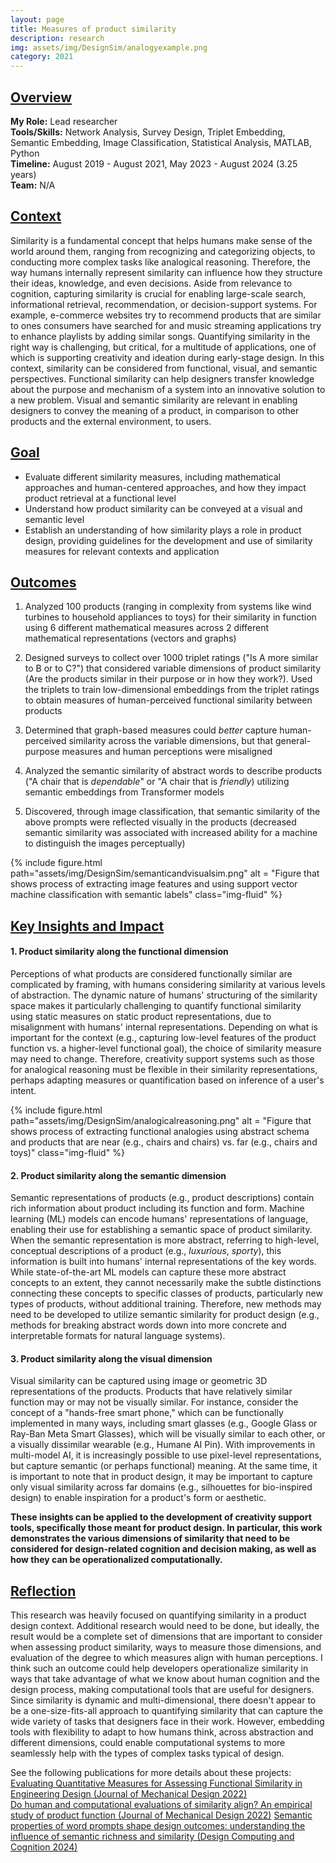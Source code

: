 ```yaml
---
layout: page
title: Measures of product similarity
description: research
img: assets/img/DesignSim/analogyexample.png
category: 2021
---
```


## <u>Overview</u>
**My Role:** Lead researcher   
**Tools/Skills:** Network Analysis, Survey Design, Triplet Embedding, Semantic Embedding, Image Classification, Statistical Analysis, MATLAB, Python   
**Timeline:** August 2019 - August 2021, May 2023 - August 2024 (3.25 years)  
**Team:** N/A

## <u>Context</u>
Similarity is a fundamental concept that helps humans make sense of the world around them, ranging from recognizing and categorizing objects, to conducting more complex tasks like analogical reasoning. Therefore, the way humans internally represent similarity can influence how they structure their ideas, knowledge, and even decisions. Aside from relevance to cognition, capturing similarity is crucial for enabling large-scale search, informational retrieval, recommendation, or decision-support systems. For example, e-commerce websites try to recommend products that are similar to ones consumers have searched for and music streaming applications try to enhance playlists by adding similar songs. Quantifying similarity in the right way is challenging, but critical, for a multitude of applications, one of which is supporting creativity and ideation during early-stage design. In this context, similarity can be considered from functional, visual, and semantic perspectives. Functional similarity can help designers transfer knowledge about the purpose and mechanism of a system into an innovative solution to a new problem. Visual and semantic similarity are relevant in enabling designers to convey the meaning of a product, in comparison to other products and the external environment, to users. 

## <u>Goal</u>
- Evaluate different similarity measures, including mathematical approaches and human-centered approaches, and how they impact product retrieval at a functional level
- Understand how product similarity can be conveyed at a visual and semantic level
- Establish an understanding of how similarity plays a role in product design, providing guidelines for the development and use of similarity measures for relevant contexts and application

## <u>Outcomes</u>
1) Analyzed 100 products (ranging in complexity from systems like wind turbines to household appliances to toys) for their similarity in function using 6 different mathematical measures across 2 different mathematical representations (vectors and graphs)
   
2) Designed surveys to collect over 1000 triplet ratings ("Is A more similar to B or to C?") that considered variable dimensions of product similarity (Are the products similar in their purpose or in how they work?). Used the triplets to train low-dimensional embeddings from the triplet ratings to obtain measures of human-perceived functional similarity between products

3) Determined that graph-based measures could *better* capture human-perceived similarity across the variable dimensions, but that general-purpose measures and human perceptions were misaligned

4) Analyzed the semantic similarity of abstract words to describe products ("A chair that is *dependable*" or "A chair that is *friendly*) utilizing semantic embeddings from Transformer models

5) Discovered, through image classification, that semantic similarity of the above prompts were reflected visually in the products (decreased semantic similarity was associated with increased ability for a machine to distinguish the images perceptually)

<div class="row">
    <div class="w-75 p-3" style="margin:auto">
        {% include figure.html path="assets/img/DesignSim/semanticandvisualsim.png" alt = "Figure that shows process of extracting image features and using support vector machine classification with semantic labels" class="img-fluid" %}
    </div>
</div>

## <u>Key Insights and Impact</u>
#### **1. Product similarity along the functional dimension**
Perceptions of what products are considered functionally similar are complicated by framing, with humans considering similarity at various levels of abstraction. The dynamic nature of humans' structuring of the similarity space makes it particularly challenging to quantify functional similarity using static measures on static product representations, due to misalignment with humans' internal representations. Depending on what is important for the context (e.g., capturing low-level features of the product function vs. a higher-level functional goal), the choice of similarity measure may need to change. Therefore, creativity support systems such as those for analogical reasoning must be flexible in their similarity representations, perhaps adapting measures or quantification based on inference of a user's intent.  

<div class="row">
    <div class="w-75 p-3" style="margin:auto">
        {% include figure.html path="assets/img/DesignSim/analogicalreasoning.png" alt = "Figure that shows process of extracting functional analogies using abstract schema and products that are near (e.g., chairs and chairs) vs. far (e.g., chairs and toys)" class="img-fluid" %}
    </div>
</div>

#### **2. Product similarity along the semantic dimension** 
Semantic representations of products (e.g., product descriptions) contain rich information about product including its function and form. Machine learning (ML) models can encode humans' representations of language, enabling their use for establishing a semantic space of product similarity. When the semantic representation is more abstract, referring to high-level, conceptual descriptions of a product (e.g., *luxurious*, *sporty*), this information is built into humans' internal representations of the key words. While state-of-the-art ML models can capture these more abstract concepts to an extent, they cannot necessarily make the subtle distinctions connecting these concepts to specific classes of products, particularly new types of products, without additional training. Therefore, new methods may need to be developed to utilize semantic similarity for product design (e.g., methods for breaking abstract words down into more concrete and interpretable formats for natural language systems).

#### **3. Product similarity along the visual dimension**
Visual similarity can be captured using image or geometric 3D representations of the products. Products that have relatively similar function may or may not be visually similar. For instance, consider the concept of a "hands-free smart phone," which can be functionally implemented in many ways, including smart glasses (e.g., Google Glass or Ray-Ban Meta Smart Glasses), which will be visually similar to each other, or a visually dissimilar wearable (e.g., Humane AI Pin). With improvements in multi-model AI, it is increasingly possible to use pixel-level representations, but capture semantic (or perhaps functional) meaning. At the same time, it is important to note that in product design, it may be important to capture only visual similarity across far domains (e.g., silhouettes for bio-inspired design) to enable inspiration for a product's form or aesthetic.

**These insights can be applied to the development of creativity support tools, specifically those meant for product design. In particular, this work demonstrates the various dimensions of similarity that need to be considered for design-related cognition and decision making, as well as how they can be operationalized computationally.**

## <u>Reflection</u>
This research was heavily focused on quantifying similarity in a product design context. Additional research would need to be done, but ideally, the result would be a complete set of dimensions that are important to consider when assessing product similarity, ways to measure those dimensions, and evaluation of the degree to which measures align with human perceptions. I think such an outcome could help developers operationalize similarity in ways that take advantage of what we know about human cognition and the design process, making computational tools that are useful for designers. Since similarity is dynamic and multi-dimensional, there doesn't appear to be a one-size-fits-all approach to quantifying similarity that can capture the wide variety of tasks that designers face in their work. However, embedding tools with flexibility to adapt to how humans think, across abstraction and different dimensions, could enable computational systems to more seamlessly help with the types of complex tasks typical of design. 

See the following publications for more details about these projects:  
[Evaluating Quantitative Measures for Assessing Functional Similarity in Engineering Design (Journal of Mechanical Design 2022)](https://ananyan.github.io/assets/pdf/nandy-2020-jmd.pdf)  
[Do human and computational evaluations of similarity align? An empirical study of product function (Journal of Mechanical Design 2022)](https://ananyan.github.io/assets/pdf/nandy-2021-jmd.pdf) 
[Semantic properties of word prompts shape design outcomes: understanding the influence of semantic richness and similarity (Design Computing and Cognition 2024)](https://ananyan.github.io/assets/pdf/nandy-semanticprompts-dcc.pdf)    
